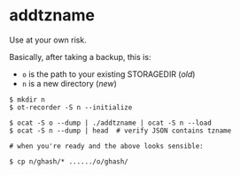 # addtzname

Use at your own risk.

Basically, after taking a backup, this is:

- `o` is the path to your existing STORAGEDIR (_old_)
- `n` is a new directory (_new_)

```console
$ mkdir n
$ ot-recorder -S n --initialize

$ ocat -S o --dump | ./addtzname | ocat -S n --load
$ ocat -S n --dump | head  # verify JSON contains tzname

# when you're ready and the above looks sensible:

$ cp n/ghash/* ....../o/ghash/
```

